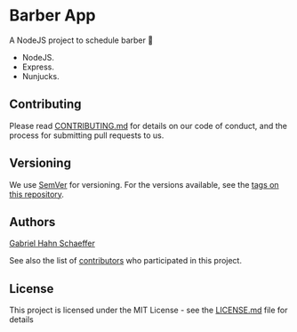 # Barber App

A NodeJS project to schedule barber :barber:

- NodeJS.
- Express.
- Nunjucks.

## Contributing

Please read [CONTRIBUTING.md](https://gist.github.com/PurpleBooth/b24679402957c63ec426) for details on our code of conduct, and the process for submitting pull requests to us.

## Versioning

We use [SemVer](http://semver.org/) for versioning. For the versions available, see the [tags on this repository](https://github.com/gabriel-hahn/barber-app/tags).

## Authors

[Gabriel Hahn Schaeffer](https://github.com/gabriel-hahn/)

See also the list of [contributors](https://github.com/gabriel-hahn/barber-app/contributors) who participated in this project.

## License

This project is licensed under the MIT License - see the [LICENSE.md](LICENSE) file for details
